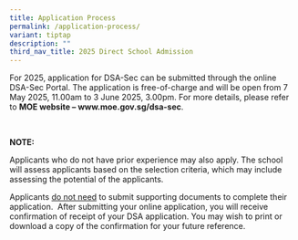 ```yaml
---
title: Application Process
permalink: /application-process/
variant: tiptap
description: ""
third_nav_title: 2025 Direct School Admission
---
```

<p>For 2025, application for DSA-Sec can be submitted through the online
DSA-Sec Portal. The application is free-of-charge and will be open from
7 May 2025, 11.00am to 3 June 2025, 3.00pm. For more details, please refer
to <strong>MOE website – <a rel="noopener noreferrer nofollow" target="_blank">www.moe.gov.sg/dsa-sec</a></strong>.</p>
<p>&nbsp;</p>
<p><strong>NOTE:</strong>
</p>
<p>Applicants who do not have prior experience may also apply. The school
will assess applicants based on the selection criteria, which may include
assessing the potential of the applicants.</p>
<p></p>
<p>Applicants <u>do not need</u> to submit supporting documents to complete
their application.&nbsp; After submitting your online application, you
will receive confirmation of receipt of your DSA application. You may wish
to print or download a copy of the confirmation for your future reference.</p>